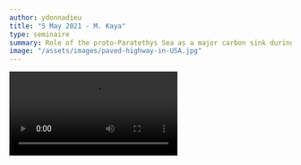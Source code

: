 ```yaml
---
author: ydonnadieu
title: "5 May 2021 - M. Kaya"
type: seminaire
summary: Role of the proto-Paratethys Sea as a major carbon sink during the PETM
image: "/assets/images/paved-highway-in-USA.jpg"
---
```


<video src="https://nuage.osupytheas.fr/s/zzaFcq9NSHacaEN/download/zoom_MustaphaKaya.mp4" type="video/mp4" controls="controls" style="max-width: 730px;">
</video>

